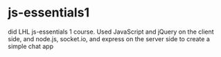 # js-essentials1
did LHL js-essentials 1 course. Used JavaScript and jQuery on the client side, and node.js, socket.io, and express on the server side to create a simple chat app 

